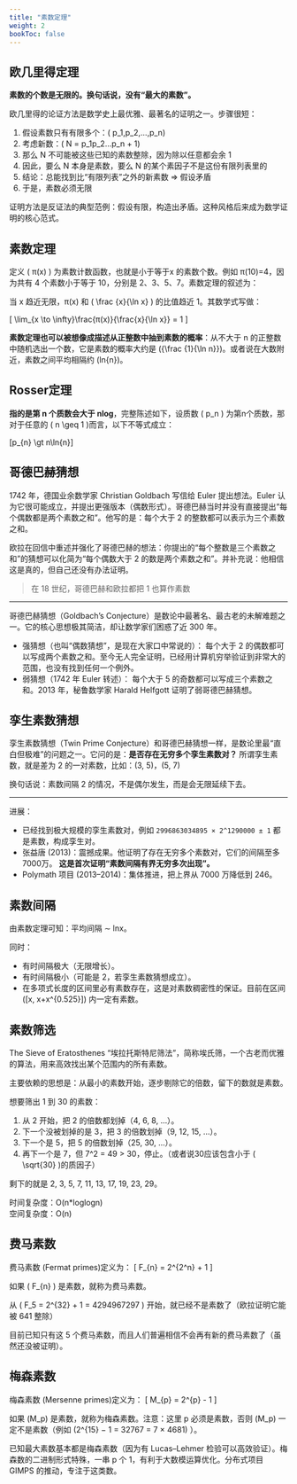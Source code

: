 ```yaml
---
title: "素数定理"
weight: 2
bookToc: false
---
```


## 欧几里得定理

**素数的个数是无限的。换句话说，没有“最大的素数”。**

欧几里得的论证方法是数学史上最优雅、最著名的证明之一。步骤很短：
1. 假设素数只有有限多个：\( p_1,p_2,...,p_n\)
2. 考虑新数：\( N = p_1p_2...p_n + 1\)
3. 那么 N 不可能被这些已知的素数整除，因为除以任意都会余 1
4. 因此，要么 N 本身是素数，要么 N 的某个素因子不是这份有限列表里的
5. 结论：总能找到比“有限列表”之外的新素数 ⇒ 假设矛盾
6. 于是，素数必须无限

证明方法是反证法的典型范例：假设有限，构造出矛盾。这种风格后来成为数学证明的核心范式。


## 素数定理

定义 \( π(x) \) 为素数计数函数，也就是小于等于x 的素数个数。例如 π(10)=4，因为共有 4 个素数小于等于 10，分别是 2、3、5、7。素数定理的叙述为：

当 x 趋近无限，π(x) 和 \( \frac {x}{\ln x} \) 的比值趋近 1。其数学式写做：

\[
    \lim_{x \to \infty}\frac{π(x)}{\frac{x}{\ln x}} = 1
\]

**素数定理也可以被想像成描述从正整数中抽到素数的概率**：从不大于 n 的正整数中随机选出一个数，它是素数的概率大约是 \({\frac {1}{\ln n}}\)。或者说在大数附近，素数之间平均相隔约 \(ln{n}\)。

## Rosser定理

**指的是第 n 个质数会大于 nlog**，完整陈述如下，设质数 \( p_n \) 为第n个质数，那对于任意的 
\( n \geq 1 \)而言，以下不等式成立：

\[p_{n} \gt n\ln{n}\]

## 哥德巴赫猜想

1742 年，德国业余数学家 Christian Goldbach 写信给 Euler 提出想法。Euler 认为它很可能成立，并提出更强版本（偶数形式）。哥德巴赫当时并没有直接提出“每个偶数都是两个素数之和”。他写的是：每个大于 2 的整数都可以表示为三个素数之和。

欧拉在回信中重述并强化了哥德巴赫的想法：你提出的“每个整数是三个素数之和”的猜想可以化简为“每个偶数大于 2 的数是两个素数之和”。并补充说：他相信这是真的，但自己还没有办法证明。

> 在 18 世纪，哥德巴赫和欧拉都把 1 也算作素数

---

哥德巴赫猜想（Goldbach’s Conjecture）是数论中最著名、最古老的未解难题之一。它的核心思想极其简洁，却让数学家们困惑了近 300 年。

- 强猜想（也叫“偶数猜想”，是现在大家口中常说的）：
每个大于 2 的偶数都可以写成两个素数之和。至今无人完全证明，已经用计算机穷举验证到非常大的范围，也没有找到任何一个例外。
- 弱猜想（1742 年 Euler 转述）：
每个大于 5 的奇数都可以写成三个素数之和。2013 年，秘鲁数学家 Harald Helfgott 证明了弱哥德巴赫猜想。

## 孪生素数猜想

孪生素数猜想（Twin Prime Conjecture）和哥德巴赫猜想一样，是数论里最“直白但极难”的问题之一。它问的是：**是否存在无穷多个孪生素数对？**
所谓孪生素数，就是差为 2 的一对素数，比如：(3, 5)，(5, 7)

换句话说：素数间隔 2 的情况，不是偶尔发生，而是会无限延续下去。

--- 

进展：

- 已经找到极大规模的孪生素数对，例如 
`2996863034895 × 2^1290000 ± 1` 都是素数，构成孪生对。
- 张益唐 (2013)：震撼成果。他证明了存在无穷多个素数对，它们的间隔至多 7000万。
**这是首次证明“素数间隔有界无穷多次出现”。**
- Polymath 项目 (2013–2014)：集体推进，把上界从 7000 万降低到 246。

## 素数间隔

由素数定理可知：平均间隔 ∼ lnx。

同时：
- 有时间隔极大（无限增长）。
- 有时间隔极小（可能是 2，若孪生素数猜想成立）。
- 在多项式长度的区间里必有素数存在，这是对素数稠密性的保证。目前在区间\([x, x+x^{0.525}]\) 内一定有素数。

## 素数筛选

The Sieve of Eratosthenes “埃拉托斯特尼筛法”，简称埃氏筛，一个古老而优雅的算法，用来高效找出某个范围内的所有素数。

主要依赖的思想是：从最小的素数开始，逐步剔除它的倍数，留下的数就是素数。

想要筛出 1 到 30 的素数：

1. 从 2 开始，把 2 的倍数都划掉（4, 6, 8, …）。
2. 下一个没被划掉的是 3，把 3 的倍数划掉（9, 12, 15, …）。
3. 下一个是 5，把 5 的倍数划掉（25, 30, …）。
4. 再下一个是 7，但 7^2 = 49 > 30，停止。（或者说30应该包含小于 \( \sqrt{30} \)的质因子）

剩下的就是 2, 3, 5, 7, 11, 13, 17, 19, 23, 29。

时间复杂度：O(n*loglogn)  
空间复杂度：O(n)

## 费马素数

费马素数 (Fermat primes)定义为：
\[
    F_{n} = 2^{2^n} + 1
\]

如果 \( F_{n} \) 是素数，就称为费马素数。

从 \( F_5 = 2^{32} + 1 = 4294967297 \) 开始，就已经不是素数了（欧拉证明它能被 641 整除）

目前已知只有这 5 个费马素数，而且人们普遍相信不会再有新的费马素数了（虽然还没被证明）。

## 梅森素数

梅森素数 (Mersenne primes)定义为：
\[
    M_{p} = 2^{p} - 1
\]

如果 \(M_p\) 是素数，就称为梅森素数。注意：这里 p 必须是素数，否则 \(M_p\) 一定不是素数（例如 \(2^{15} − 1 = 32767 = 7 × 4681\) ）。

已知最大素数基本都是梅森素数（因为有 Lucas–Lehmer 检验可以高效验证）。梅森数的二进制形式特殊，一串 p 个 1，有利于大数模运算优化。分布式项目 GIMPS 的推动，专注于这类数。